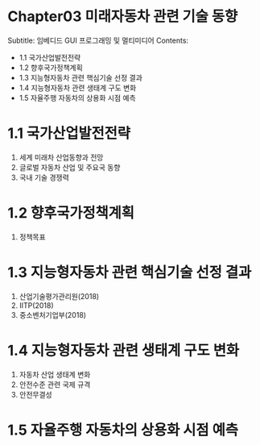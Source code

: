 # Chapter03 미래자동차 관련 기술 동향

Subtitle: 임베디드 GUI 프로그래밍 및 멀티미디어
Contents:
- 1.1 국가산업발전전략
- 1.2 향후국가정책계획
- 1.3 지능형자동차 관련 핵심기술 선정 결과
- 1.4 지능형자동차 관련 생태계 구도 변화
- 1.5 자율주행 자동차의 상용화 시점 예측

# 1.1 국가산업발전전략
1. 세계 미래차 산업동향과 전망
2. 글로벌 자동차 산업 및 주요국 동향
3. 국내 기술 경쟁력

# 1.2 향후국가정책계획
1. 정책목표

# 1.3 지능형자동차 관련 핵심기술 선정 결과
1. 산업기술평가관리원(2018)
2. IITP(2018)
3. 중소벤처기업부(2018)

# 1.4 지능형자동차 관련 생태계 구도 변화
1. 자동차 산업 생태계 변화
2. 안전수준 관련 국제 규격
3. 안전무결성

# 1.5 자율주행 자동차의 상용화 시점 예측


